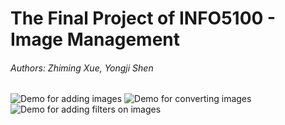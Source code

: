 # The Final Project of INFO5100 - Image Management <br />
###### Authors: Zhiming Xue, Yongji Shen <br />
![Demo for adding images](./Demo/Add_s.gif)
![Demo for converting images](./Demo/Convert_s.gif)
![Demo for adding filters on images](./Demo/Filter_s.gif)
